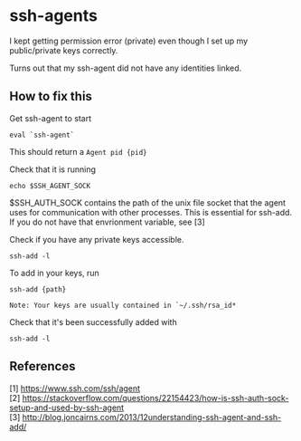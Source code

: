 # ssh-agents 

I kept getting permission error (private) even though I set up my public/private keys correctly. 

Turns out that my ssh-agent did not have any identities linked. 

## How to fix this 

Get ssh-agent to start 
``` 
eval `ssh-agent`
```
This should return a `Agent pid {pid} `

Check that it is running 
```
echo $SSH_AGENT_SOCK
```
$SSH_AUTH_SOCK contains the path of the unix file socket that the agent uses for communication with other processes. This is essential for ssh-add. If you do not have that envrionment variable, see [3]

Check if you have any private keys accessible. 
```
ssh-add -l
```
To add in your keys, run 
```
ssh-add {path} 

Note: Your keys are usually contained in `~/.ssh/rsa_id*
```
Check that it's been successfully added with 
```
ssh-add -l
```


## References 

[1] https://www.ssh.com/ssh/agent  
[2] https://stackoverflow.com/questions/22154423/how-is-ssh-auth-sock-setup-and-used-by-ssh-agent  
[3] http://blog.joncairns.com/2013/12understanding-ssh-agent-and-ssh-add/  
